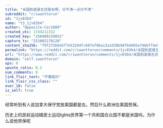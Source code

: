 ```yaml
---
title: "米国到底是左还是右啊，分不清一点分不清"
subreddit: "r/iwanttorun"
id: "1jv83b4"
name: "t3_1jv83b4"
author: "Opposite-Car2809"
created_utc: 1744211332
created_key: "250409150852"
capture_ts: "251002170120"
content_sha256: "f9f275b645f7e53294fc697ef06a13a1d38b98f64905e746bff4e593f6273d59"
permalink: "https://reddit.com/r/iwanttorun/comments/1jv83b4/米国到底是左还是右啊分不清一点分不清/"
url: "https://www.reddit.com/r/iwanttorun/comments/1jv83b4/米国到底是左还是右啊分不清一点分不清/"
domain: "self.iwanttorun"
ups: 0
upvote_ratio: 0.2
num_comments: 8
link_flair_text: "不懂就问"
link_flair_css_class: ""
over_18: false
is_self: true
---
```


经常听到有人说加拿大保守党放美国都是左。然后什么欧洲左美国劳保。

历史上的民权运动嬉皮士运动lgbtq世界第一个共和国合众国不都是米国吗，为什么说他劳保呢
